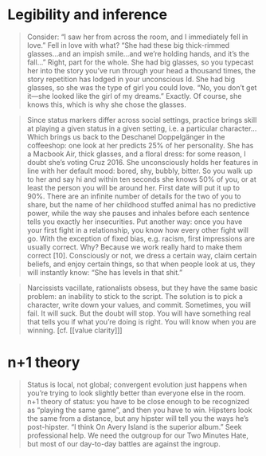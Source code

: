 # Legibility and inference

> Consider: “I saw her from across the room, and I immediately fell in love.” Fell in love with what? “She had these big thick-rimmed glasses…and an impish smile…and we’re holding hands, and it’s the fall…” Right, part for the whole. She had big glasses, so you typecast her into the story you’ve run through your head a thousand times, the story repetition has lodged in your unconscious Id. She had big glasses, so she was the type of girl you could love. “No, you don’t get it—she looked like the girl of my dreams.” Exactly. Of course, she knows this, which is why she chose the glasses.

> Since status markers differ across social settings, practice brings skill at playing a given status in a given setting, i.e. a particular character... Which brings us back to the Deschanel Doppelgänger in the coffeeshop: one look at her predicts 25% of her personality. She has a Macbook Air, thick glasses, and a floral dress: for some reason, I doubt she’s voting Cruz 2016. She unconsciously holds her features in line with her default mood: bored, shy, bubbly, bitter. So you walk up to her and say hi and within ten seconds she knows 50% of you, or at least the person you will be around her. First date will put it up to 90%. There are an infinite number of details for the two of you to share, but the name of her childhood stuffed animal has no predictive power, while the way she pauses and inhales before each sentence tells you exactly her insecurities. Put another way: once you have your first fight in a relationship, you know how every other fight will go. With the exception of fixed bias, e.g. racism, first impressions are usually correct. Why? Because we work really hard to make them correct [10]. Consciously or not, we dress a certain way, claim certain beliefs, and enjoy certain things, so that when people look at us, they will instantly know: “She has levels in that shit.”

> Narcissists vacillate, rationalists obsess, but they have the same basic problem: an inability to stick to the script. The solution is to pick a character, write down your values, and commit. Sometimes, you will fail. It will suck. But the doubt will stop. You will have something real that tells you if what you’re doing is right. You will know when you are winning. [cf. [[value clarity]]]

# n+1 theory

> Status is local, not global; convergent evolution just happens when you’re trying to look slightly better than everyone else in the room. n+1 theory of status: you have to be close enough to be recognized as “playing the same game”, and then you have to win. Hipsters look the same from a distance, but any hipster will tell you the ways he’s post-hipster. “I think On Avery Island is the superior album.” Seek professional help. We need the outgroup for our Two Minutes Hate, but most of our day-to-day battles are against the ingroup. 